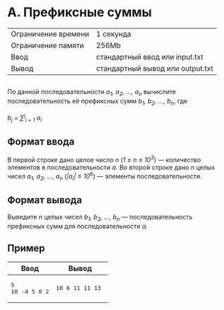 <div class="problem-statement"><div class="header"><h1 class="title">A. Префиксные суммы</h1><table><tr class="time-limit"><td class="property-title">Ограничение времени</td><td>1&nbsp;секунда</td></tr><tr class="memory-limit"><td class="property-title">Ограничение памяти</td><td>256Mb</td></tr><tr class="input-file"><td class="property-title">Ввод</td><td colspan="1">стандартный ввод или input.txt</td></tr><tr class="output-file"><td class="property-title">Вывод</td><td colspan="1">стандартный вывод или output.txt</td></tr></table></div><h2></h2><div class="legend">
<p>По данной последовательности <i>a<sub>1</sub>, a<sub>2</sub>, …, a<sub>n</sub></i> вычислите последовательность её префиксных сумм <i>b<sub>1</sub>, b<sub>2</sub>, …, b<sub>n</sub></i>, где</p>

<p><i>b<sub>j</sub> = &sum;<sup>j</sup><sub>i = 1</sub> a<sub>i</sub></i></p>
    
</p></div><h2>Формат ввода</h2><div class="input-specification">
    <p>В первой строке дано целое число <i>n</i> (<i>1 &le; n &le; 10<sup>3</sup></i>) — количество элементов в последовательности <i>a</i>. Во второй строке дано <i>n</i> целых чисел <i>a<sub>1</sub>, a<sub>2</sub>, …, a<sub>n</sub></i> (<i>|a<sub>i</sub>| &le; 10<sup>6</sup></i>) — элементы последовательности.</p>
    
</p></div><h2>Формат вывода</h2><div class="output-specification">
<p>Выведите <i>n</i> целых чисел <i>b<sub>1</sub>, b<sub>2</sub>, …, b<sub>n</sub></i> — последовательность префиксных сумм для последовательности <i>a</i>.</p>

</p></div><h2>Пример</h2><table class="sample-tests"><thead><tr><th>Ввод</th><th>Вывод</th></tr></thead><tbody><tr><td><pre>5
10 -4 5 0 2
</pre></td><td><pre>10 6 11 11 13 
</pre></td></tr></tbody></table>
